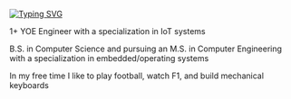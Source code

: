 [![Typing SVG](https://readme-typing-svg.demolab.com?font=Fira+Code&pause=1000&color=FFFFFF&width=435&height=30&lines=Hello+there%2C+I'm+Alex.%20)](https://git.io/typing-svg)

1+ YOE Engineer with a specialization in IoT systems

B.S. in Computer Science and pursuing an M.S. in Computer Engineering with a specialization in embedded/operating systems

In my free time I like to play football, watch F1, and build mechanical keyboards


